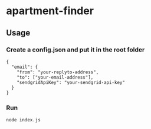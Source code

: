 # apartment-finder


## Usage
### Create a config.json and put it in the root folder
```
{
  "email": {
    "from": "your-replyto-address",
    "to": ["your-email-address"],
    "sendgridApiKey": "your-sendgrid-api-key"
  }
}
```

### Run
`node index.js`
